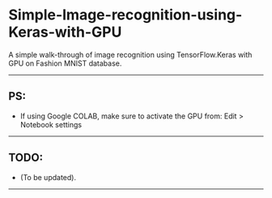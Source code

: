 # Simple-Image-recognition-using-Keras-with-GPU
A simple walk-through of image recognition using TensorFlow.Keras with GPU on Fashion MNIST database.

---

## PS:
- If using Google COLAB, make sure to activate the GPU from: Edit > Notebook settings

---

## TODO:
- (To be updated).
---
